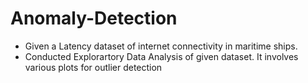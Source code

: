 # Anomaly-Detection
* Given a Latency dataset of internet connectivity in maritime ships.
* Conducted Explorartory Data Analysis of given dataset. It involves various plots for outlier detection
